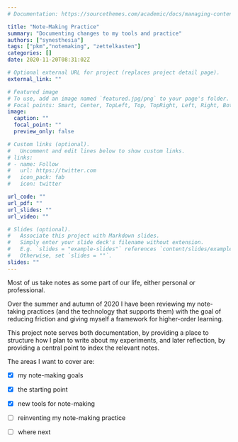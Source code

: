 ```yaml
---
# Documentation: https://sourcethemes.com/academic/docs/managing-content/

title: "Note-Making Practice"
summary: "Documenting changes to my tools and practice"
authors: ["synesthesia"]
tags: ["pkm","notemaking", "zettelkasten"]
categories: []
date: 2020-11-20T08:31:02Z

# Optional external URL for project (replaces project detail page).
external_link: ""

# Featured image
# To use, add an image named `featured.jpg/png` to your page's folder.
# Focal points: Smart, Center, TopLeft, Top, TopRight, Left, Right, BottomLeft, Bottom, BottomRight.
image:
  caption: ""
  focal_point: ""
  preview_only: false

# Custom links (optional).
#   Uncomment and edit lines below to show custom links.
# links:
# - name: Follow
#   url: https://twitter.com
#   icon_pack: fab
#   icon: twitter

url_code: ""
url_pdf: ""
url_slides: ""
url_video: ""

# Slides (optional).
#   Associate this project with Markdown slides.
#   Simply enter your slide deck's filename without extension.
#   E.g. `slides = "example-slides"` references `content/slides/example-slides.md`.
#   Otherwise, set `slides = ""`.
slides: ""
---
```

Most of us take notes as some part of our life, either personal or professional.

Over the summer and autumn of 2020 I have been reviewing my note-taking practices (and the technology that supports them) with the goal of reducing friction and giving myself a framework for higher-order learning.

This project note serves both documentation, by providing a place to structure how I plan to write about my experiments, and later reflection, by providing a central point to index the relevant notes.

The areas I want to cover are:

* [x] my note-making goals
* [x] the starting point
* [x] new tools for note-making
* [ ] reinventing my note-making practice
* [ ] where next

